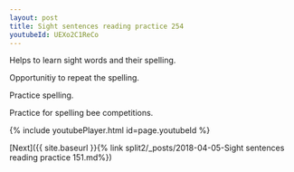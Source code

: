 ```yaml
---
layout: post
title: Sight sentences reading practice 254
youtubeId: UEXo2C1ReCo
---
```

 
 
Helps to learn sight words and their spelling.

Opportunitiy to repeat the spelling. 

Practice spelling. 
 
Practice for spelling bee competitions. 
 
{% include youtubePlayer.html id=page.youtubeId %}
 
 

[Next]({{ site.baseurl }}{% link  split2/_posts/2018-04-05-Sight sentences reading practice 151.md%})
 
